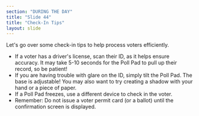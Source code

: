 ```yaml
---
section: "DURING THE DAY"
title: "Slide 44"
title: "Check-In Tips"
layout: slide
---
```


Let's go over some check-in tips to help process voters efficiently.

- If a voter has a driver's license, scan their ID, as it helps ensure accuracy. It may take 5-10 seconds for the Poll Pad to pull up their record, so be patient!
- If you are having trouble with glare on the ID, simply tilt the Poll Pad. The base is adjustable! You may also want to try creating a shadow with your hand or a piece of paper.
- If a Poll Pad freezes, use a different device to check in the voter.
- Remember: Do not issue a voter permit card (or a ballot) until the confirmation screen is displayed.

